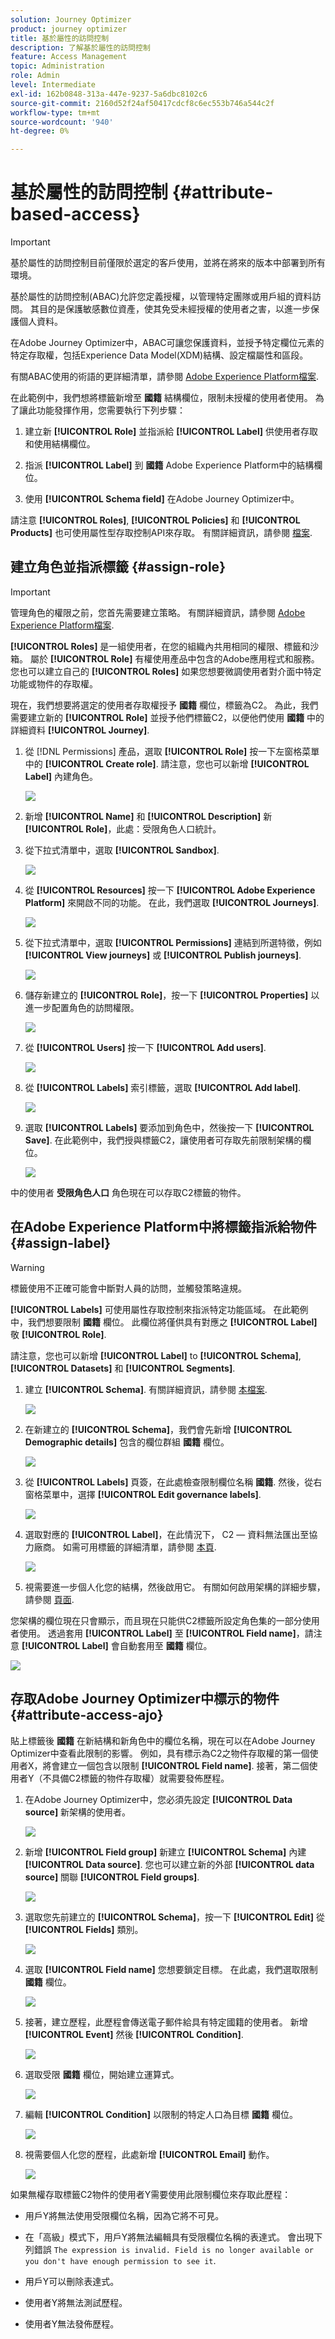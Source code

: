 ```yaml
---
solution: Journey Optimizer
product: journey optimizer
title: 基於屬性的訪問控制
description: 了解基於屬性的訪問控制
feature: Access Management
topic: Administration
role: Admin
level: Intermediate
exl-id: 162b0848-313a-447e-9237-5a6dbc8102c6
source-git-commit: 2160d52f24af50417cdcf8c6ec553b746a544c2f
workflow-type: tm+mt
source-wordcount: '940'
ht-degree: 0%

---
```


# 基於屬性的訪問控制 {#attribute-based-access}

>[!IMPORTANT]
>
>基於屬性的訪問控制目前僅限於選定的客戶使用，並將在將來的版本中部署到所有環境。

基於屬性的訪問控制(ABAC)允許您定義授權，以管理特定團隊或用戶組的資料訪問。 其目的是保護敏感數位資產，使其免受未經授權的使用者之害，以進一步保護個人資料。

在Adobe Journey Optimizer中，ABAC可讓您保護資料，並授予特定欄位元素的特定存取權，包括Experience Data Model(XDM)結構、設定檔屬性和區段。

有關ABAC使用的術語的更詳細清單，請參閱 [Adobe Experience Platform檔案](https://experienceleague.adobe.com/docs/experience-platform/access-control/abac/overview.html).

在此範例中，我們想將標籤新增至 **國籍** 結構欄位，限制未授權的使用者使用。 為了讓此功能發揮作用，您需要執行下列步驟：

1. 建立新  **[!UICONTROL Role]** 並指派給  **[!UICONTROL Label]** 供使用者存取和使用結構欄位。

1. 指派  **[!UICONTROL Label]** 到 **國籍** Adobe Experience Platform中的結構欄位。

1. 使用  **[!UICONTROL Schema field]** 在Adobe Journey Optimizer中。

請注意 **[!UICONTROL Roles]**, **[!UICONTROL Policies]** 和 **[!UICONTROL Products]** 也可使用屬性型存取控制API來存取。 有關詳細資訊，請參閱 [檔案](https://experienceleague.adobe.com/docs/experience-platform/access-control/abac/abac-api/overview.html).

## 建立角色並指派標籤 {#assign-role}

>[!IMPORTANT]
>
>管理角色的權限之前，您首先需要建立策略。 有關詳細資訊，請參閱 [Adobe Experience Platform檔案](https://experienceleague.adobe.com/docs/experience-platform/access-control/abac/permissions-ui/policies.html).

**[!UICONTROL Roles]** 是一組使用者，在您的組織內共用相同的權限、標籤和沙箱。 屬於 **[!UICONTROL Role]** 有權使用產品中包含的Adobe應用程式和服務。
您也可以建立自己的 **[!UICONTROL Roles]** 如果您想要微調使用者對介面中特定功能或物件的存取權。

現在，我們想要將選定的使用者存取權授予 **國籍** 欄位，標籤為C2。 為此，我們需要建立新的 **[!UICONTROL Role]** 並授予他們標籤C2，以便他們使用 **國籍** 中的詳細資料 **[!UICONTROL Journey]**.

1. 從 [!DNL Permissions] 產品，選取 **[!UICONTROL Role]** 按一下左窗格菜單中的 **[!UICONTROL Create role]**. 請注意，您也可以新增 **[!UICONTROL Label]** 內建角色。

   ![](assets/role_1.png)

1. 新增 **[!UICONTROL Name]** 和 **[!UICONTROL Description]** 新 **[!UICONTROL Role]**，此處：受限角色人口統計。

1. 從下拉式清單中，選取 **[!UICONTROL Sandbox]**.

   ![](assets/role_2.png)

1. 從 **[!UICONTROL Resources]** 按一下 **[!UICONTROL Adobe Experience Platform]** 來開啟不同的功能。 在此，我們選取 **[!UICONTROL Journeys]**.

   ![](assets/role_3.png)

1. 從下拉式清單中，選取 **[!UICONTROL Permissions]** 連結到所選特徵，例如 **[!UICONTROL View journeys]** 或 **[!UICONTROL Publish journeys]**.

   ![](assets/role_6.png)

1. 儲存新建立的 **[!UICONTROL Role]**，按一下 **[!UICONTROL Properties]** 以進一步配置角色的訪問權限。

   ![](assets/role_7.png)

1. 從 **[!UICONTROL Users]** 按一下 **[!UICONTROL Add users]**.

   ![](assets/role_8.png)

1. 從 **[!UICONTROL Labels]** 索引標籤，選取 **[!UICONTROL Add label]**.

   ![](assets/role_9.png)

1. 選取 **[!UICONTROL Labels]** 要添加到角色中，然後按一下 **[!UICONTROL Save]**. 在此範例中，我們授與標籤C2，讓使用者可存取先前限制架構的欄位。

   ![](assets/role_4.png)

中的使用者 **受限角色人口** 角色現在可以存取C2標籤的物件。

## 在Adobe Experience Platform中將標籤指派給物件 {#assign-label}

>[!WARNING]
>
>標籤使用不正確可能會中斷對人員的訪問，並觸發策略違規。

**[!UICONTROL Labels]** 可使用屬性存取控制來指派特定功能區域。
在此範例中，我們想要限制 **國籍** 欄位。 此欄位將僅供具有對應之 **[!UICONTROL Label]** 敬  **[!UICONTROL Role]**.

請注意，您也可以新增  **[!UICONTROL Label]** to  **[!UICONTROL Schema]**,  **[!UICONTROL Datasets]** 和  **[!UICONTROL Segments]**.

1. 建立 **[!UICONTROL Schema]**. 有關詳細資訊，請參閱 [本檔案](https://experienceleague.adobe.com/docs/experience-platform/xdm/schema/composition.html?lang=en).

   ![](assets/label_1.png)

1. 在新建立的 **[!UICONTROL Schema]**，我們會先新增 **[!UICONTROL Demographic details]** 包含的欄位群組 **國籍** 欄位。

   ![](assets/label_2.png)

1. 從 **[!UICONTROL Labels]** 頁簽，在此處檢查限制欄位名稱 **國籍**. 然後，從右窗格菜單中，選擇 **[!UICONTROL Edit governance labels]**.

   ![](assets/label_3.png)

1. 選取對應的 **[!UICONTROL Label]**，在此情況下， C2 — 資料無法匯出至協力廠商。 如需可用標籤的詳細清單，請參閱 [本頁](https://experienceleague.adobe.com/docs/experience-platform/data-governance/labels/reference.html#contract-labels).

   ![](assets/label_4.png)

1. 視需要進一步個人化您的結構，然後啟用它。 有關如何啟用架構的詳細步驟，請參閱 [頁面](https://experienceleague.adobe.com/docs/experience-platform/xdm/ui/resources/schemas.html#profile).

您架構的欄位現在只會顯示，而且現在只能供C2標籤所設定角色集的一部分使用者使用。
透過套用 **[!UICONTROL Label]** 至 **[!UICONTROL Field name]**，請注意 **[!UICONTROL Label]** 會自動套用至 **國籍** 欄位。

![](assets/label_5.png)

## 存取Adobe Journey Optimizer中標示的物件 {#attribute-access-ajo}

貼上標籤後 **國籍** 在新結構和新角色中的欄位名稱，現在可以在Adobe Journey Optimizer中查看此限制的影響。
例如，具有標示為C2之物件存取權的第一個使用者X，將會建立一個包含以限制 **[!UICONTROL Field name]**. 接著，第二個使用者Y（不具備C2標籤的物件存取權）就需要發佈歷程。

1. 在Adobe Journey Optimizer中，您必須先設定 **[!UICONTROL Data source]** 新架構的使用者。

   ![](assets/journey_1.png)

1. 新增 **[!UICONTROL Field group]** 新建立 **[!UICONTROL Schema]** 內建 **[!UICONTROL Data source]**. 您也可以建立新的外部 **[!UICONTROL data source]** 關聯 **[!UICONTROL Field groups]**.

   ![](assets/journey_2.png)

1. 選取您先前建立的 **[!UICONTROL Schema]**，按一下 **[!UICONTROL Edit]** 從 **[!UICONTROL Fields]** 類別。

   ![](assets/journey_3.png)

1. 選取 **[!UICONTROL Field name]** 您想要鎖定目標。 在此處，我們選取限制 **國籍** 欄位。

   ![](assets/journey_4.png)

1. 接著，建立歷程，此歷程會傳送電子郵件給具有特定國籍的使用者。 新增 **[!UICONTROL Event]** 然後 **[!UICONTROL Condition]**.

   ![](assets/journey_5.png)

1. 選取受限 **國籍** 欄位，開始建立運算式。

   ![](assets/journey_6.png)

1. 編輯 **[!UICONTROL Condition]** 以限制的特定人口為目標 **國籍** 欄位。

   ![](assets/journey_7.png)

1. 視需要個人化您的歷程，此處新增 **[!UICONTROL Email]** 動作。

   ![](assets/journey_8.png)

如果無權存取標籤C2物件的使用者Y需要使用此限制欄位來存取此歷程：

* 用戶Y將無法使用受限欄位名稱，因為它將不可見。

* 在「高級」模式下，用戶Y將無法編輯具有受限欄位名稱的表達式。 會出現下列錯誤 `The expression is invalid. Field is no longer available or you don't have enough permission to see it`.

* 用戶Y可以刪除表達式。

* 使用者Y將無法測試歷程。

* 使用者Y無法發佈歷程。
